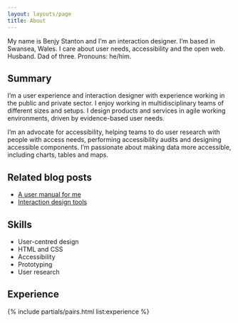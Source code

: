 ```yaml
---
layout: layouts/page
title: About
---
```


My name is Benjy Stanton and I’m an interaction designer. I’m based in Swansea, Wales. I care about user needs, accessibility and the open web. Husband. Dad of three. Pronouns: he/him.

## Summary

I’m a user experience and interaction designer with experience working in the public and private sector. I enjoy working in multidisciplinary teams of different sizes and setups. I design products and services in agile working environments, driven by evidence-based user needs.

I’m an advocate for accessibility, helping teams to do user research with people with access needs, performing accessibility audits and designing accessible components. I’m passionate about making data more accessible, including charts, tables and maps.

## Related blog posts

- [A user manual for me](/blog/a-user-manual-for-me-version-2/)
- [Interaction design tools](/blog/interaction-design-tools/)

## Skills

- User-centred design
- HTML and CSS
- Accessibility
- Prototyping
- User research

## Experience

{% include partials/pairs.html list:experience %}